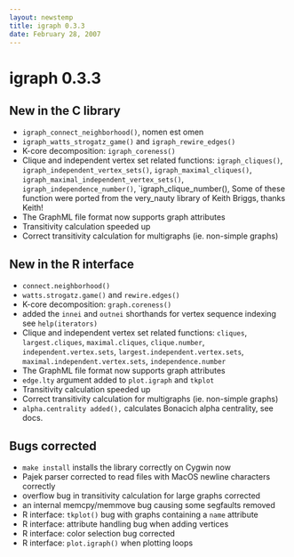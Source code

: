```yaml
---
layout: newstemp
title: igraph 0.3.3
date: February 28, 2007
---
```


igraph 0.3.3
===========

New in the C library
--------------------

* `igraph_connect_neighborhood()`, nomen est omen
* `igraph_watts_strogatz_game()` and `igraph_rewire_edges()`
* K-core decomposition: `igraph_coreness()`
* Clique and independent vertex set related functions:
  `igraph_cliques()`, `igraph_independent_vertex_sets()`,
  `igraph_maximal_cliques()`, `igraph_maximal_independent_vertex_sets()`,
  `igraph_independence_number()`, `igraph_clique_number(),
  Some of these function were ported from the very_nauty library
  of Keith Briggs, thanks Keith!
* The GraphML file format now supports graph attributes
* Transitivity calculation speeded up
* Correct transitivity calculation for multigraphs (ie. non-simple graphs)

<!--more-->

New in the R interface
----------------------

* `connect.neighborhood()`
* `watts.strogatz.game()` and `rewire.edges()`
* K-core decomposition: `graph.coreness()`
* added the `innei` and `outnei` shorthands for vertex sequence indexing
  see `help(iterators)`
* Clique and independent vertex set related functions:
  `cliques`, `largest.cliques`, `maximal.cliques`, `clique.number`,
  `independent.vertex.sets`, `largest.independent.vertex.sets`,
  `maximal.independent.vertex.sets`, `independence.number`
* The GraphML file format now supports graph attributes
* `edge.lty` argument added to `plot.igraph` and `tkplot`
* Transitivity calculation speeded up
* Correct transitivity calculation for multigraphs (ie. non-simple graphs)
* `alpha.centrality added(),` calculates Bonacich alpha centrality, see docs.

Bugs corrected
--------------

* `make install` installs the library correctly on Cygwin now
* Pajek parser corrected to read files with MacOS newline characters correctly
* overflow bug in transitivity calculation for large graphs corrected
* an internal memcpy/memmove bug causing some segfaults removed
* R interface: `tkplot()` bug with graphs containing a `name` attribute
* R interface: attribute handling bug when adding vertices
* R interface: color selection bug corrected
* R interface: `plot.igraph()` when plotting loops
